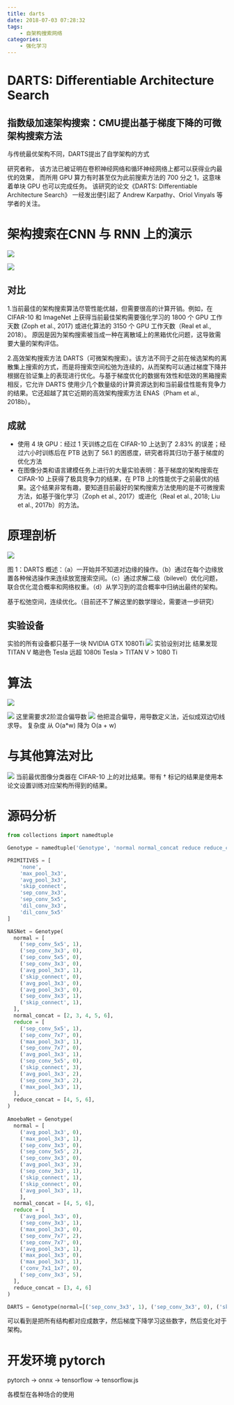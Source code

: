 ```yaml
---
title: darts
date: 2018-07-03 07:28:32
tags:
    - 自架构搜索网络
categories: 
    - 强化学习
---
```


# DARTS: Differentiable Architecture Search

## 指数级加速架构搜索：CMU提出基于梯度下降的可微架构搜索方法

与传统最优架构不同，DARTS提出了自学架构的方式

研究者称，
该方法已被证明在卷积神经网络和循环神经网络上都可以获得业内最优的效果，
而所用 GPU 算力有时甚至仅为此前搜索方法的 700 分之 1，这意味着单块 GPU 也可以完成任务。
该研究的论文《DARTS: Differentiable Architecture Search》
一经发出便引起了 Andrew Karpathy、Oriol Vinyals 等学者的关注。

# 架构搜索在CNN 与 RNN 上的演示

![](https://user-gold-cdn.xitu.io/2018/6/28/16444fbdf4b1e632?imageslim) 

![](https://user-gold-cdn.xitu.io/2018/6/28/16444fc14e4af4d6?imageslim)

## 对比

1.当前最佳的架构搜索算法尽管性能优越，但需要很高的计算开销。例如，在 CIFAR-10 和 ImageNet 上获得当前最佳架构需要强化学习的 1800 个 GPU 工作天数 (Zoph et al., 2017) 或进化算法的 3150 个 GPU 工作天数（Real et al., 2018）。 原因是因为架构搜索被当成一种在离散域上的黑箱优化问题，这导致需要大量的架构评估。

2.高效架构搜索方法 DARTS（可微架构搜索）。该方法不同于之前在候选架构的离散集上搜索的方式，而是将搜索空间松弛为连续的，从而架构可以通过梯度下降并根据在验证集上的表现进行优化。与基于梯度优化的数据有效性和低效的黑箱搜索相反，它允许 DARTS 使用少几个数量级的计算资源达到和当前最佳性能有竞争力的结果。它还超越了其它近期的高效架构搜索方法 ENAS（Pham et al., 2018b）。

## 成就

- 使用 4 块 GPU：经过 1 天训练之后在 CIFAR-10 上达到了 2.83% 的误差；经过六小时训练后在 PTB 达到了 56.1 的困惑度，研究者将其归功于基于梯度的优化方法
- 在图像分类和语言建模任务上进行的大量实验表明：基于梯度的架构搜索在 CIFAR-10 上获得了极具竞争力的结果，在 PTB 上的性能优于之前最优的结果。这个结果非常有趣，要知道目前最好的架构搜索方法使用的是不可微搜索方法，如基于强化学习（Zoph et al., 2017）或进化（Real et al., 2018; Liu et al., 2017b）的方法。

# 原理剖析
![](https://user-gold-cdn.xitu.io/2018/6/28/16444fc14f7b5e90?imageView2/0/w/1280/h/960/format/webp/ignore-error/1)

图 1：DARTS 概述：（a）一开始并不知道对边缘的操作。（b）通过在每个边缘放置各种候选操作来连续放宽搜索空间。（c）通过求解二级（bilevel）优化问题，联合优化混合概率和网络权重。（d）从学习到的混合概率中归纳出最终的架构。

基于松弛空间，连续优化。（目前还不了解这里的数学理论，需要进一步研究）

## 实验设备
实验的所有设备都只基于一块 NVIDIA GTX 1080Ti
![](/images/darts/3.png) 
实验设别对比 结果发现   TITAN V 略逊色 Tesla  远超 1080ti 
Tesla  >  TITAN V  > 1080 Ti
# 算法
![](/images/darts/1.png) 

![](/images/darts/2.png) 
这里需要求2阶混合偏导数
![](/images/darts/4.png) 
他把混合偏导，用导数定义法，近似成双边切线求导。
复杂度 从 O(a*w) 降为  O(a + w) 

# 与其他算法对比
![](https://user-gold-cdn.xitu.io/2018/6/28/16444fc168f2038a?imageView2/0/w/1280/h/960/format/webp/ignore-error/1)
当前最优图像分类器在 CIFAR-10 上的对比结果。带有 † 标记的结果是使用本论文设置训练对应架构所得到的结果。

# 源码分析
```python
from collections import namedtuple

Genotype = namedtuple('Genotype', 'normal normal_concat reduce reduce_concat')

PRIMITIVES = [
    'none',
    'max_pool_3x3',
    'avg_pool_3x3',
    'skip_connect',
    'sep_conv_3x3',
    'sep_conv_5x5',
    'dil_conv_3x3',
    'dil_conv_5x5'
]

NASNet = Genotype(
  normal = [
    ('sep_conv_5x5', 1),
    ('sep_conv_3x3', 0),
    ('sep_conv_5x5', 0),
    ('sep_conv_3x3', 0),
    ('avg_pool_3x3', 1),
    ('skip_connect', 0),
    ('avg_pool_3x3', 0),
    ('avg_pool_3x3', 0),
    ('sep_conv_3x3', 1),
    ('skip_connect', 1),
  ],
  normal_concat = [2, 3, 4, 5, 6],
  reduce = [
    ('sep_conv_5x5', 1),
    ('sep_conv_7x7', 0),
    ('max_pool_3x3', 1),
    ('sep_conv_7x7', 0),
    ('avg_pool_3x3', 1),
    ('sep_conv_5x5', 0),
    ('skip_connect', 3),
    ('avg_pool_3x3', 2),
    ('sep_conv_3x3', 2),
    ('max_pool_3x3', 1),
  ],
  reduce_concat = [4, 5, 6],
)
    
AmoebaNet = Genotype(
  normal = [
    ('avg_pool_3x3', 0),
    ('max_pool_3x3', 1),
    ('sep_conv_3x3', 0),
    ('sep_conv_5x5', 2),
    ('sep_conv_3x3', 0),
    ('avg_pool_3x3', 3),
    ('sep_conv_3x3', 1),
    ('skip_connect', 1),
    ('skip_connect', 0),
    ('avg_pool_3x3', 1),
    ],
  normal_concat = [4, 5, 6],
  reduce = [
    ('avg_pool_3x3', 0),
    ('sep_conv_3x3', 1),
    ('max_pool_3x3', 0),
    ('sep_conv_7x7', 2),
    ('sep_conv_7x7', 0),
    ('avg_pool_3x3', 1),
    ('max_pool_3x3', 0),
    ('max_pool_3x3', 1),
    ('conv_7x1_1x7', 0),
    ('sep_conv_3x3', 5),
  ],
  reduce_concat = [3, 4, 6]
)

DARTS = Genotype(normal=[('sep_conv_3x3', 1), ('sep_conv_3x3', 0), ('skip_connect', 0), ('sep_conv_3x3', 1), ('skip_connect', 0), ('sep_conv_3x3', 1), ('sep_conv_3x3', 0), ('skip_connect', 2)], normal_concat=[2, 3, 4, 5], reduce=[('max_pool_3x3', 0), ('max_pool_3x3', 1), ('skip_connect', 2), ('max_pool_3x3', 0), ('max_pool_3x3', 0), ('skip_connect', 2), ('skip_connect', 2), ('avg_pool_3x3', 0)], reduce_concat=[2, 3, 4, 5])
```

可以看到是把所有结构都对应成数字，然后梯度下降学习这些数字，然后变化对于架构。

# 开发环境 pytorch

pytorch  -> onnx -> tensorflow -> tensorflow.js

各模型在各种场合的使用